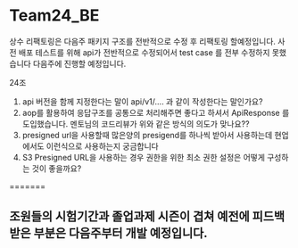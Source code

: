 # Team24_BE


상수 리팩토링은 다음주 패키지 구조를 전반적으로 수정 후 리팩토링 할예정입니다.
사전 배포 테스트를 위해 api가 전반적으로 수정되어서 test case 를 전부 수정하지 못했습니다 다음주에 진행할 예정입니다.

24조
1. api 버전을 함께 지정한다는 말이 api/v1/.... 과 같이 작성한다는 말인가요?
2. aop를 활용하여 응답구조를 공통으로 처리해주면 좋다고 하셔서 ApiResponse 를 도입했습니다. 멘토님의 코드리뷰가 위와 같은 방식의 의도가 맞나요??
3. presigned url을 사용할때 많은양의 presigend를 하나씩 받아서 사용하는데 현업에서도 이런식으로 사용하는지 궁금합니다
4. S3 Presigned URL을 사용하는 경우 권한을 위한 최소 권한 설정은 어떻게 구성하는 것이 좋을까요?
   
=======
## 조원들의 시험기간과 졸업과제 시즌이 겹쳐 예전에 피드백받은 부분은 다음주부터 개발 예정입니다.
